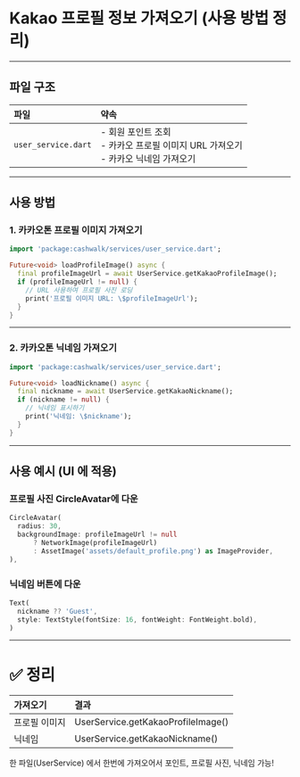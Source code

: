 # Kakao 프로필 정보 가져오기 (사용 방법 정리)

---

## 파일 구조

| 파일 | 약속 |
|:------|:----|
| `user_service.dart` | - 회원 포인트 조회<br>- 카카오 프로필 이미지 URL 가져오기<br>- 카카오 닉네임 가져오기 |


---

## 사용 방법

### 1. 카카오톤 프로필 이미지 가져오기

```dart
import 'package:cashwalk/services/user_service.dart';

Future<void> loadProfileImage() async {
  final profileImageUrl = await UserService.getKakaoProfileImage();
  if (profileImageUrl != null) {
    // URL 사용하여 프로필 사진 로딩
    print('프로필 이미지 URL: \$profileImageUrl');
  }
}
```

---

### 2. 카카오톤 닉네임 가져오기

```dart
import 'package:cashwalk/services/user_service.dart';

Future<void> loadNickname() async {
  final nickname = await UserService.getKakaoNickname();
  if (nickname != null) {
    // 닉네임 표시하기
    print('닉네임: \$nickname');
  }
}
```

---

## 사용 예시 (UI 에 적용)

### 프로필 사진 CircleAvatar에 다운

```dart
CircleAvatar(
  radius: 30,
  backgroundImage: profileImageUrl != null
      ? NetworkImage(profileImageUrl)
      : AssetImage('assets/default_profile.png') as ImageProvider,
),
```

### 닉네임 버튼에 다운

```dart
Text(
  nickname ?? 'Guest',
  style: TextStyle(fontSize: 16, fontWeight: FontWeight.bold),
)
```

---

# ✅ 정리

| 가져오기 | 결과 |
|:---|:---|
| 프로필 이미지 | UserService.getKakaoProfileImage() |
| 닉네임 | UserService.getKakaoNickname() |

한 파일(UserService) 에서 한번에 가져오어서 포인트, 프로필 사진, 닉네임 가능!

